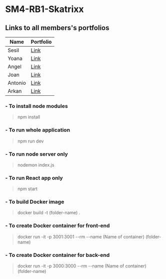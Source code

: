 # SM4-RB1-Skatrixx

## Links to all members's portfolios

| Name | Portfolio |
| ------ | ------ |
| Sesil | [Link](https://git.fhict.nl/I461891/sesil-portfolio/-/wikis/home) |
| Yoana | [Link](https://git.fhict.nl/I455146/portfolio-yoana-churkina/-/wikis/home) |
| Angel | [Link](https://git.fhict.nl/I451459/individual_repo_smartmobile_semester4/-/wikis/home) |
| Joan | [Link](https://git.fhict.nl/I451508/sm4-rb1-joan_krastanov/-/wikis/home) |
| Antonio | [Link](https://git.fhict.nl/I454917/smartmobile-portfolio/-/wikis/home) |
| Arkan | [Link]() |

### - To install node modules
> npm install

### - To run whole application
> npm run dev

### - To run node server only
> nodemon index.js

### - To run React app only
> npm start

### - To build Docker image
> docker build -t (folder-name) .

### - To create Docker container for front-end
> docker run -it -p 3001:3001 --rm --name (Name of container)  (folder-name)

### - To create Docker container for back-end
> docker run -it -p 3000:3000 --rm --name (Name of container)  (folder-name)

